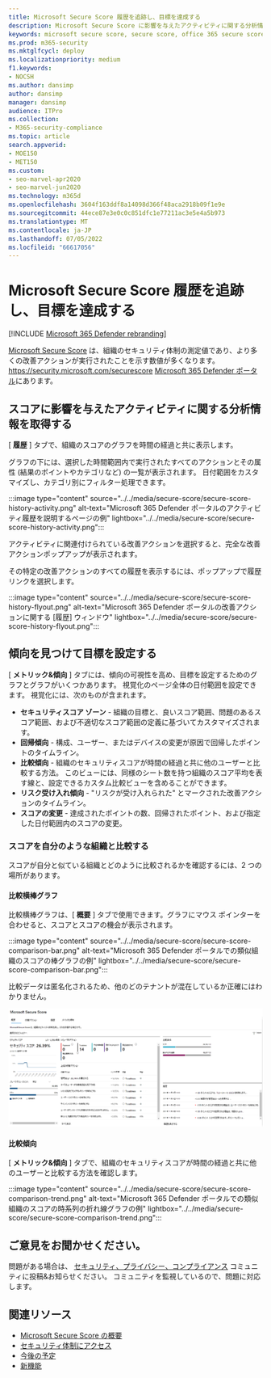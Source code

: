 ```yaml
---
title: Microsoft Secure Score 履歴を追跡し、目標を達成する
description: Microsoft Secure Score に影響を与えたアクティビティに関する分析情報を取得します。 傾向を見つけて目標を設定します。
keywords: microsoft secure score, secure score, office 365 secure score, microsoft security score, Microsoft 365 Defender portal, 改善アクション
ms.prod: m365-security
ms.mktglfcycl: deploy
ms.localizationpriority: medium
f1.keywords:
- NOCSH
ms.author: dansimp
author: dansimp
manager: dansimp
audience: ITPro
ms.collection:
- M365-security-compliance
ms.topic: article
search.appverid:
- MOE150
- MET150
ms.custom:
- seo-marvel-apr2020
- seo-marvel-jun2020
ms.technology: m365d
ms.openlocfilehash: 3604f163ddf8a14098d366f48aca2918b09f1e9e
ms.sourcegitcommit: 44ece87e3e0c0c851dfc1e77211ac3e5e4a5b973
ms.translationtype: MT
ms.contentlocale: ja-JP
ms.lasthandoff: 07/05/2022
ms.locfileid: "66617056"
---
```

# <a name="track-your-microsoft-secure-score-history-and-meet-goals"></a>Microsoft Secure Score 履歴を追跡し、目標を達成する

[!INCLUDE [Microsoft 365 Defender rebranding](../includes/microsoft-defender.md)]

[Microsoft Secure Score](microsoft-secure-score.md) は、組織のセキュリティ体制の測定値であり、より多くの改善アクションが実行されたことを示す数値が多くなります。 https://security.microsoft.com/securescore [Microsoft 365 Defender ポータル](microsoft-365-defender-portal.md)にあります。

## <a name="gain-insights-into-activity-that-has-affected-your-score"></a>スコアに影響を与えたアクティビティに関する分析情報を取得する

[ **履歴** ] タブで、組織のスコアのグラフを時間の経過と共に表示します。

グラフの下には、選択した時間範囲内で実行されたすべてのアクションとその属性 (結果のポイントやカテゴリなど) の一覧が表示されます。 日付範囲をカスタマイズし、カテゴリ別にフィルター処理できます。

:::image type="content" source="../../media/secure-score/secure-score-history-activity.png" alt-text="Microsoft 365 Defender ポータルのアクティビティ履歴を説明するページの例" lightbox="../../media/secure-score/secure-score-history-activity.png":::

アクティビティに関連付けられている改善アクションを選択すると、完全な改善アクションポップアップが表示されます。

その特定の改善アクションのすべての履歴を表示するには、ポップアップで履歴リンクを選択します。

:::image type="content" source="../../media/secure-score/secure-score-history-flyout.png" alt-text="Microsoft 365 Defender ポータルの改善アクションに関する [履歴] ウィンドウ" lightbox="../../media/secure-score/secure-score-history-flyout.png":::

## <a name="discover-trends-and-set-goals"></a>傾向を見つけて目標を設定する

[ **メトリック&傾向** ] タブには、傾向の可視性を高め、目標を設定するためのグラフとグラフがいくつかあります。 視覚化のページ全体の日付範囲を設定できます。 視覚化には、次のものが含まれます。

* **セキュリティスコア ゾーン** - 組織の目標と、良いスコア範囲、問題のあるスコア範囲、および不適切なスコア範囲の定義に基づいてカスタマイズされます。
* **回帰傾向** - 構成、ユーザー、またはデバイスの変更が原因で回帰したポイントのタイムライン。  
* **比較傾向** - 組織のセキュリティスコアが時間の経過と共に他のユーザーと比較する方法。 このビューには、同様のシート数を持つ組織のスコア平均を表す線と、設定できるカスタム比較ビューを含めることができます。
* **リスク受け入れ傾向** - "リスクが受け入れられた" とマークされた改善アクションのタイムライン。
* **スコアの変更** - 達成されたポイントの数、回帰されたポイント、および指定した日付範囲内のスコアの変更。

### <a name="compare-your-score-to-organizations-like-yours"></a>スコアを自分のような組織と比較する

スコアが自分と似ている組織とどのように比較されるかを確認するには、2 つの場所があります。

#### <a name="comparison-bar-chart"></a>比較横棒グラフ

比較横棒グラフは、[ **概要** ] タブで使用できます。グラフにマウス ポインターを合わせると、スコアとスコアの機会が表示されます。 

:::image type="content" source="../../media/secure-score/secure-score-comparison-bar.png" alt-text="Microsoft 365 Defender ポータルでの類似組織のスコアの棒グラフの例" lightbox="../../media/secure-score/secure-score-comparison-bar.png":::

比較データは匿名化されるため、他のどのテナントが混在しているか正確にはわかりません。

![類似した組織のスコアの棒グラフ。](../../media/secure-score/secure-score-comparison-screenshot.png)

#### <a name="comparison-trend"></a>比較傾向

[ **メトリック&傾向** ] タブで、組織のセキュリティスコアが時間の経過と共に他のユーザーと比較する方法を確認します。

:::image type="content" source="../../media/secure-score/secure-score-comparison-trend.png" alt-text="Microsoft 365 Defender ポータルでの類似組織のスコアの時系列の折れ線グラフの例" lightbox="../../media/secure-score/secure-score-comparison-trend.png":::

## <a name="we-want-to-hear-from-you"></a>ご意見をお聞かせください。

問題がある場合は、 [セキュリティ、プライバシー、コンプライアンス](https://techcommunity.microsoft.com/t5/Security-Privacy-Compliance/bd-p/security_privacy) コミュニティに投稿&お知らせください。 コミュニティを監視しているので、問題に対応します。

## <a name="related-resources"></a>関連リソース

- [Microsoft Secure Score の概要](microsoft-secure-score.md)
- [セキュリティ体制にアクセス](microsoft-secure-score-improvement-actions.md)
- [今後の予定](microsoft-secure-score-whats-coming.md)
- [新機能](microsoft-secure-score-whats-new.md)
